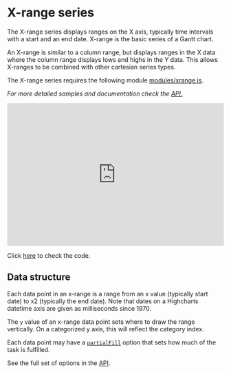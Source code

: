 X-range series
===

The X-range series displays ranges on the X axis, typically time intervals with a start and an end date. X-range is the basic series of a Gantt chart.

An X-range is similar to a column range, but displays ranges in the X data where the column range displays lows and highs in the Y data. This allows X-ranges to be combined with other cartesian series types.

The X-range series requires the following module [modules/xrange.js](https://code.highcharts.com/modules/xrange.js).

_For more detailed samples and documentation check the [API.](http://api.highcharts.com/highcharts/plotOptions.xrange)_

<iframe width="320" height="240" style="width: 100%; height: 332px; border: none;" src=https://www.highcharts.com/samples/view.php?path=highcharts/demo/x-range></iframe>

Click [here](http://jsfiddle.net/gh/get/library/pure/highcharts/highcharts/tree/master/samples/highcharts/css/x-range/) to check the code.

Data structure
--------------

Each data point in an x-range is a range from an x value (typically start date) to x2 (typically the end date). Note that dates on a Highcharts datetime axis are given as milliseconds since 1970.

The `y` value of an x-range data point sets where to draw the range vertically. On a categorized y axis, this will reflect the category index.

Each data point may have a [`partialFill`](http://api.highcharts.com/highcharts/series.xrange.data.partialFill) option that sets how much of the task is fulfilled.

See the full set of options in the [API](http://api.highcharts.com/highcharts/plotOptions.xrange).

